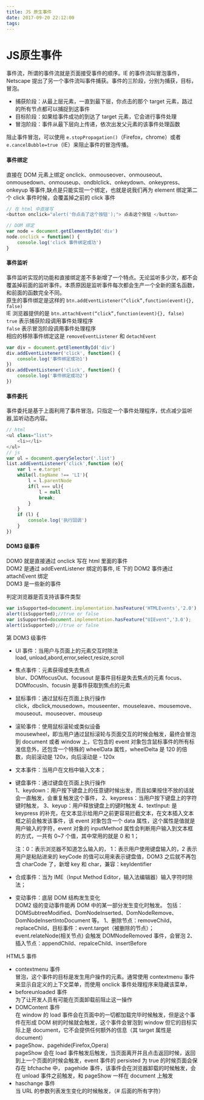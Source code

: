```yaml
---
title: JS 原生事件
date: 2017-09-20 22:12:00
tags:
---
```

# JS原生事件

事件流，所谓的事件流就是页面接受事件的顺序。IE 的事件流叫冒泡事件，Netscape 提出了另一个事件流叫事件捕获。事件的三阶段，分别为捕获，目标，冒泡。

- 捕获阶段：从最上层元素，一直到最下层，你点击的那个 target 元素，路过的所有节点都可以捕捉到这事件
- 目标阶段：如果给事件成功的到达了 target 元素，它会进行事件处理
- 冒泡阶段：事件从最下层向上传递，依次出发父元素的该事件处理函数

阻止事件冒泡，可以使用 `e.stopPropagation()`（Firefox，chrome）或者 `e.cancelBubble=true`（IE）来阻止事件的冒泡传播。

#### 事件绑定

直接在 DOM 元素上绑定 onclick、onmouseover、onmouseout、onmousedown、onmouseup、ondblclick、onkeydown、onkeypress、onkeyup 等事件,缺点是只能实现一个绑定，也就是说我们再为 element 绑定第二个 click 事件时候，会覆盖掉之前的 click 事件

```javascript
// 在 html 中直接写
<button onclick="alert('你点击了这个按钮');"> 点击这个按钮 </button>  

// DOM 绑定
var node = document.getElementById('div')
node.onclick = function() {
    console.log('click 事件绑定成功')
}
```

#### 事件监听

事件监听实现的功能和直接绑定差不多新增了一个特点。无论监听多少次，都不会覆盖掉前面的监听事件。本质原因是监听事件每次都会生产一个全新的匿名函数，和前面的函数完全不同。     
原生的事件绑定是这样的 `btn.addEventListener(“click”,function(event){}, false)`        
IE 浏览器提供的是 `btn.attachEvent(“click”,function(event){}, false)`      
`true` 表示捕获阶段调用事件处理程序             
`false` 表示冒泡阶段调用事件处理程序      
相应的移除事件绑定这是 `removeEventListener` 和 `detachEvent` 

```javascript
var div = document.getElementById('div')
div.addEventListener('click', function() {
    console.log('事件绑定成功1')
})
div.addEventListener('click', function() {
    console.log('事件绑定成功2')
})
```

#### 事件委托

事件委托是基于上面利用了事件冒泡，只指定一个事件处理程序，优点减少监听器,监听动态内容。

```javascript
// html
<ul class="list">
    <li></li>
</ul>
// js
var ul = document.querySelector('.list')
list.addEventListener('click',function (e){
    var l = e.target
    while(l.tagName !== 'LI'){
        l = l.parentNode
        if(l === ul){
            l = null
            break;
        }
    }
    if (l) {
        console.log('执行回调')
    }
})

```

#### DOM3 级事件

DOM0 就是直接通过 onclick 写在 html 里面的事件       
DOM2 是通过 addEventListener 绑定的事件,  IE 下的 DOM2 事件通过 attachEvent 绑定            
DOM3 是一些新的事件     

判定浏览器是否支持该事件类型
```javascript
var isSupported=document.implementation.hasFeature('HTMLEvents','2.0');
alert(isSupported);//true or false
var isSupported=document.implementation.hasFeature("UIEvent",'3.0');
alert(isSupported);//true or false
```

第 DOM3 级事件

- UI 事件：当用户与页面上的元素交互时除法     
    load, unload,abord,error,select,resize,scroll
- 焦点事件：元素获得或失去焦点        
    blur、DOMfocusOut、focusout 是事件目标是失去焦点的元素
    focus、DOMfocusIn、focusin 是事件获取到焦点的元素
- 鼠标事件：通过鼠标在页面上执行操作     
    click，dbclick,mousedown，mouseenter、mouseleave、mousemove、mouseout、mouseover、mouseup
- 滚轮事件：使用鼠标滚轮或类似设备          
    mousewheel，即当用户通过鼠标滚轮与页面交互的时候会触发，最终会冒泡到 document 或者 window 上，它包含的 event 对象包含鼠标事件的所有标准信息外，还包含一个特殊的 wheelData 属性，wheelDelta 是 120 的倍数，向前滚动是 120x，向后滚动是 - 120x
- 文本事件：当用户在文档中输入文本；
- 键盘事件：通过键盘在页面上执行操作         
    1、keydown：用户按下键盘上的任意键时候出发，而且如果按住不放的话就会一直触发，会重复触发这个事件，
    2、keypress：当用户按下键盘上的字符键时触发，
    3、keyup：用户释放键盘上的键时触发
    4、textInput: 是 keypress 的补充，在文本显示给用户之前更容易拦截文本，在文本插入文本框之前会触发该事件，该 event 对象包含一个 data 属性，这个属性是值就是用户输入的字符，event 对象的 inputMethod 属性会判断用户输入到文本框的方式，一共有 0~7 个值，其中常用的就是 0 和 1；

    注：0：表示浏览器不知道怎么输入的，
1：表示用户使用键盘输入的，2 表示用户是粘贴进来的
keyCode 的值可以用来表示键盘值，DOM3 之后就不再包含 charCode 了，新增 key 和 char，兼容：keyIdentifier
- 合成事件：当为 IME（Input Method Editor，输入法编辑器）输入字符时除法；
- 变动事件：底层 DOM 结构发生变化        
    DOM2 级的变动事件能再 DOM 中的某一部分发生变化时触发。
包括：DOMSubtreeModified、DomNodeInserted、DomNodeRemove、DomNodeInsertIntoDocument 等。
1、删除节点：removeChild，replaceChild，目标事件：event.target（被删除的节点）；event.relateNode(相关节点) 会触发 DOMNodeRemoved 事件，会冒泡
2、插入节点：appendChild、repalceChild、insertBefore

HTML5 事件        
- contextmenu 事件        
    冒泡，这个事件的目标是发生用户操作的元素。通常使用 contextmenu 事件来显示自定义的上下文菜单，而使用 onclick 事件处理程序来隐藏该菜单，
- beforeunloaded 事件     
    为了让开发人员有可能在页面卸载前阻止这一操作          
- DOMContent 事件         
    在 window 的 load 事件会在页面中的一切都加载完毕时候触发，但是这个事件在形成 DOM 树的时候就会触发，这个事件会冒泡到 window 但它的目标实际上是 document，它不会提供任何额外的信息（其 target 属性是 document）           
- pageShow、pagehide(Firefox,Opera)        
    pageShow 会在 load 事件触发后触发，当页面离开并且点击返回时候，返回到上一个页面的时候会触发，event 事件的 persisted 为 true 的时候页面会保存在 bfchache 中，
pagehide 事件，该事件会在浏览器卸载的时候触发，会在 unload 事件之前触发，和 pageShow 一样在 document 上触发        
- haschange 事件          
    当 URL 的参数列表发生变化的时候触发，（# 后面的所有字符）

